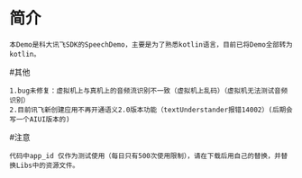 # 简介

    本Demo是科大讯飞SDK的SpeechDemo，主要是为了熟悉kotlin语言，目前已将Demo全部转为kotlin。

#其他

    1.bug未修复：虚拟机上与真机上的音频流识别不一致（虚拟机上乱码）（虚拟机无法测试音频识别）
    2.目前讯飞新创建应用不再开通语义2.0版本功能（textUnderstander报错14002）(后期会写一个AIUI版本的)

#注意
    
    代码中app_id 仅作为测试使用（每日只有500次使用限制），请在下载后用自己的替换，并替换Libs中的资源文件。
